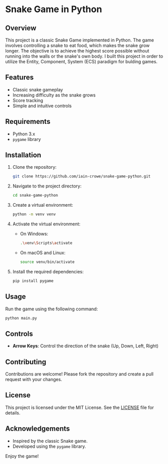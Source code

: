 # Snake Game in Python

## Overview
This project is a classic Snake Game implemented in Python. The game involves controlling a snake to eat food, which makes the snake grow longer. The objective is to achieve the highest score possible without running into the walls or the snake's own body. I built this project in order to utilize the Entity, Component, System (ECS) paradigm for bulding games.

## Features
- Classic snake gameplay
- Increasing difficulty as the snake grows
- Score tracking
- Simple and intuitive controls

## Requirements
- Python 3.x
- `pygame` library

## Installation
1. Clone the repository:
    ```sh
    git clone https://github.com/iain-crowe/snake-game-python.git
    ```
2. Navigate to the project directory:
    ```sh
    cd snake-game-python
    ```
3. Create a virtual environment:
    ```sh
    python -m venv venv
    ```
4. Activate the virtual environment:

    - On Windows:
        ```sh
        .\venv\Scripts\activate
        ```
    - On macOS and Linux:
        ```sh
        source venv/bin/activate
        ```
5. Install the required dependencies:
    ```sh
    pip install pygame
    ```

## Usage
Run the game using the following command:
```sh
python main.py
```

## Controls
- **Arrow Keys**: Control the direction of the snake (Up, Down, Left, Right)

## Contributing
Contributions are welcome! Please fork the repository and create a pull request with your changes.

## License
This project is licensed under the MIT License. See the [LICENSE](LICENSE) file for details.

## Acknowledgements
- Inspired by the classic Snake game.
- Developed using the `pygame` library.

Enjoy the game!